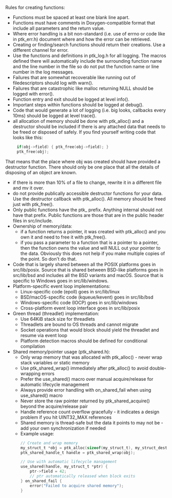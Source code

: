 Rules for creating functions:

- Functions must be spaced at least one blank line apart.
- Functions must have comments in Doxygen-compatible format that include all parameters and the return value.
- Where error handling is a bit non-standard (i.e. use of errno or  code like in ptk_err.h) document where and how the error can be retrieved.
- Creating or finding/search functions should return their creations. Use a different channel for error.
- Use the functions and definitions in ptk_log.h for all logging. The macros defined there will automatically include the surrounding function name and the line number in the file so do not put the
function name or line number in the log messages.
- Failures that are somewhat recoverable like running out of filedescriptors should log with warn().
- Failures that are catastrophic like malloc returning NULL should be logged with error().
- Function entry and exit should be logged at level info().
- Important steps within functions should be logged at debug().
- Code that would generate a lot of logging (i.e. big looks, callbacks every 10ms) should be logged at level trace().
- all allocation of memory should be done with ptk_alloc() and a destructor should be included if there is any attached data that needs to be freed or disposed of safely.  If you find yourself writing code that looks like this:
```c
     if(obj->field) { ptk_free(obj->field); }
     ptk_free(obj);
```
That means that the place where obj was created should have provided a destructor function.  There should only be one place that all the details of disposing of an object are known.
- if there is more than 10% of a file to change, rewrite it in a different file and mv it over.
- do not provide publically accessible destructor functions for your data.  Use the destructor callback with ptk_alloc().  All memory should be freed just with ptk_free().
- Only public functions have the ptk_ prefix.  Anything internal should not have that prefix.  Public functions are those that are in the public header files in src/include.
- Ownership of memory/data:
  - if a function returns a pointer, it was created with ptk_alloc() and you own it and need to free it with ptk_free().
  - if you pass a parameter to a function that is a pointer to a pointer, then the function owns the value and will NULL out your pointer to the data.  Obviously this does not help if you make multiple copies of the point. So don't do that.
- Code that is largely shared between all the POSIX platforms goes in src/lib/posix.  Source that is shared between BSD-like platforms goes in src/lib/bsd and includes all the BSD variants and macOS.   Source that is specific to Windows goes in src/lib/windows.
- Platform-specific event loop implementations:
  - Linux-specific code (epoll) goes in src/lib/linux
  - BSD/macOS-specific code (kqueue/kevent) goes in src/lib/bsd  
  - Windows-specific code (IOCP) goes in src/lib/windows
  - Cross-platform event loop interface goes in src/lib/posix
- Green thread (threadlet) implementation:
  - Use 64KiB stack size for threadlets
  - Threadlets are bound to OS threads and cannot migrate
  - Socket operations that would block should yield the threadlet and resume via event loop
  - Platform detection macros should be defined for conditional compilation 
- Shared memory/pointer usage (ptk_shared.h):
  - Only wrap memory that was allocated with ptk_alloc() - never wrap stack variables or static memory
  - Use ptk_shared_wrap() immediately after ptk_alloc() to avoid double-wrapping errors
  - Prefer the use_shared() macro over manual acquire/release for automatic lifecycle management
  - Always provide error handling with on_shared_fail when using use_shared() macro
  - Never store the raw pointer returned by ptk_shared_acquire() beyond the acquire/release pair
  - Handle reference count overflow gracefully - it indicates a design problem if you hit UINT32_MAX references
  - Shared memory is thread-safe but the data it points to may not be - add your own synchronization if needed
  - Example usage:
    ```c
    // Create and wrap memory
    my_struct_t *obj = ptk_alloc(sizeof(my_struct_t), my_struct_destructor);
    ptk_shared_handle_t handle = ptk_shared_wrap(obj);
    
    // Use with automatic lifecycle management
    use_shared(handle, my_struct_t *ptr) {
        ptr->field = 42;
        // ptr automatically released when block exits
    } on_shared_fail {
        error("Failed to acquire shared memory");
    }
    ```

